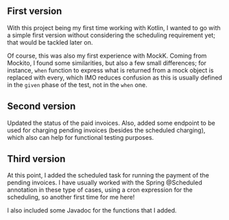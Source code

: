 ## First version

With this project being my first time working with Kotlin, I wanted to go with a simple first version without considering the scheduling requirement yet; that would be tackled later on.

Of course, this was also my first experience with MockK. Coming from Mockito, I found some similarities, but also a few small differences; for instance, `when` function to express what is returned from a mock object is replaced with every, which IMO reduces confusion as this is usually defined in the `given` phase of the test, not in the `when` one.

## Second version

Updated the status of the paid invoices. Also, added some endpoint to be used for charging pending invoices (besides the scheduled charging), which also can help for functional testing purposes.

## Third version

At this point, I added the scheduled task for running the payment of the pending invoices. I have usually worked with the Spring @Scheduled annotation in these type of cases, using a cron expression for the scheduling, so another first time for me here!

I also included some Javadoc for the functions that I added.
